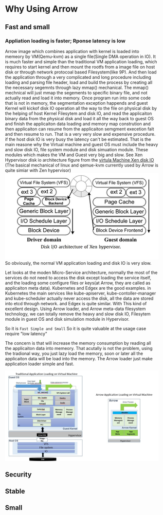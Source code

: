 # Why Using Arrow

## Fast and small
### Appliation loading is faster; Rponse latency is low
Arrow image which combines application with kernel is loaded into memeory by VM(Qemu-kvm) as a single file(Single DMA operation in IO). It is much faster and simple than the traditional VM application loading, which requires to start kernel and then mount the rootfs from a image file on host disk or through network protocoal based Filesystem(like 9P). And then load the application through a very complicated and long procedure including loading and parsing file header, load and build the process by creating all the necessary segemnts through lazy mmap() mechanical. The mmap() mechnical will just mmap the segements to specific binary file, and not actually read and load it into memory. Once program run into some code that is not in memory, the segmentation exception happends and guest Kernel will kickof disk IO operation all the way to the file on physical disk by the helping of host Kernel Filesytem and disk IO,  and read the applicaiton binary data from the physical disk and load it all the way back to guest OS and finish the applicaiton data loading and memory map constrution and then applicaiton can resume from the applicaiton semgment execetion falt and then resume to run. That is a very very slow and expensive procedure. if the host disk IO is very busy the latency can't be estimated. That is the main reasone why the Virtual machine and guest OS must include the heavy and slow disk IO, file system module and disk simuation module. These modules which makes the VM and Guest very big and slow.  See Xen Hypervisor disk io architecture figure from the [virtula Machine Xen disk IO](https://ac.els-cdn.com/S0022000012000980/1-s2.0-S0022000012000980-main.pdf?_tid=e518d902-0cc0-4c25-a923-18fbeb5e73fc&acdnat=1532536951_d6469936df6e82096486440e7796ea16) (The basical mechanical of linux and qemue-kvm currently used by Arrow is quite simiar with Zen hypervisor)
![Xen Hypervisor disk io architecture](/images/Disk_I_O_architeture_of_Xen.jpg)
So obviously, the normal VM application loading and disk IO is very slow.

Let looks at the moden Micro-Service architecture, normally the most of the services do not need to access the disk except loading the service itself, and the loading some configure files or keys(at Arrow, they are called as applicaiton meta data). Kubernetes and Edgex are the good examples. in Kubernetes the main services like kube-apiserver, kube-contoller-manager and kube-scheduler actually never access the disk, all the data are stored into etcd through network. and Edgex is quite similar. With This kind of excellent design. Using Arrow loader, and Arrow meta-data filesystem technology, we can totally remove the heavy and slow disk IO, Filesytem module in guest OS and disk simulation module in Hypervisor.

So it is `Fast Simple and Small`
So it is quite valuable at the usage case require "low latency"

The concern is that will increase the memory consumption by reading all the applicaiton data into memeory. That acutally is not the problem, using the tradional way, you just lazy load the memory, soon or later all the applicaiton data will be load into the memory. The Arrow loader just make application loader simple and fast.

![Arrow Application Loader](/images/ArrowAppliationLoading.jpg)


## Security

## Stable

## Small

